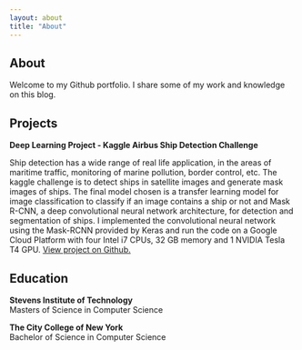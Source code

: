 ```yaml
---
layout: about
title: "About"
---
```


## About

Welcome to my Github portfolio. I share some of my work and knowledge on this blog.

## Projects

**Deep Learning Project - Kaggle Airbus Ship Detection Challenge**

Ship detection has a wide range of real life application, in the areas of maritime traffic, monitoring of marine pollution, border control, etc. The kaggle challenge is to detect ships in satellite images and generate mask images of ships. The final model chosen is a transfer learning model for image classification to classify if an image contains a ship or not and Mask R-CNN, a deep convolutional neural network architecture, for detection and segmentation of ships. I implemented the convolutional neural network using the Mask-RCNN provided by Keras and run the code on a Google Cloud Platform with four Intel i7 CPUs, 32 GB memory and 1 NVIDIA Tesla T4 GPU. [View project on Github.](https://github.com/gopysingh/CS585-Project)

## Education

**Stevens Institute of Technology**  
Masters of Science in Computer Science  

**The City College of New York**  
Bachelor of Science in Computer Science